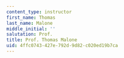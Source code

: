 ```yaml
---
content_type: instructor
first_name: Thomas
last_name: Malone
middle_initial: ''
salutation: Prof.
title: Prof. Thomas Malone
uid: 4ffc0743-427e-792d-9d82-c020ed19b7ca
---
```

